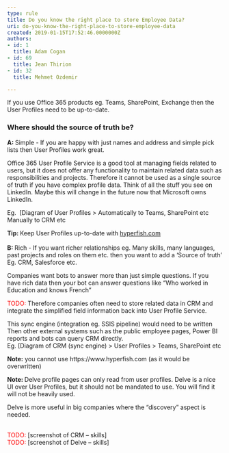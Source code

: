 ```yaml
---
type: rule
title: Do you know the right place to store Employee Data?
uri: do-you-know-the-right-place-to-store-employee-data
created: 2019-01-15T17:52:46.0000000Z
authors:
- id: 1
  title: Adam Cogan
- id: 69
  title: Jean Thirion
- id: 32
  title: Mehmet Ozdemir

---
```




<span class='intro'> <p class="ssw15-rteElement-P">​If you use Office 365 products eg. Teams, SharePoint, Exchange then the User Profiles need to be up-to-date.​​<br></p> </span>

<h3 class="ssw15-rteElement-H3">Where should the source of truth be?</h3><p class="ssw15-rteElement-P"><b>A&#58; </b>Simple - If you are happy with just names and address and simple pick lists then User Profiles work great.</p><p>Office 365 User Profile Service is a good tool at managing fields related to users, but it does not offer any functionality to maintain related data such as responsibilities and projects. Therefore it cannot be used as a single source of truth if you have complex profile data. Think of all the stuff you see on LinkedIn. Maybe this will change in the future now that Microsoft owns LinkedIn.<br></p><p class="ssw15-rteElement-P">Eg. &#160;[Diagram of User Profiles &gt; Automatically to Teams, SharePoint etc&#160;<br>Manually to CRM etc</p><p><b>Tip&#58; </b>Keep User Profiles up-to-date with <a href="https&#58;//www.hyperfish.com/">hyperfish.com​</a><br><br><b>B&#58; </b>Rich - If you want richer relationships eg. Many skills, many languages, past projects and roles on them etc. then you want to add a ‘Source of truth’ Eg. CRM, Salesforce etc.<br></p><p class="ssw15-rteElement-P">Companies want bots to answer more than just simple questions. If you have rich data then your bot can answer questions like “Who worked in Education and knows French”</p><p class="ssw15-rteElement-P"><span style="color&#58;#ff0000;">TODO&#58;</span> Therefore companies often need to store related data in CRM and integrate the simplified field information back into User Profile Service.</p><p>This sync engine (integration eg. SSIS pipeline) would need to be written<br>Then other external systems such as the public employee pages, Power BI reports and bots can query CRM directly.<br>Eg. [Diagram of CRM (sync engine) &gt; User Profiles &gt; Teams, SharePoint etc<br></p><p class="ssw15-rteElement-P"><b>Note&#58;</b> you cannot use https&#58;//www.hyperfish.com (as it would be overwritten)​​<br></p><p><b>Note&#58; </b>Delve profile pages can only read from user profiles. Delve is a nice UI over User Profiles, but it should not be mandated to use. You will find it will not be heavily used.</p><p class="ssw15-rteElement-P">Delve is more useful in big companies where the “discovery” aspect is needed.</p><p><br><span style="color&#58;#ff0000;">TODO&#58;&#160;</span>[screenshot of CRM – skills]<br><span style="color&#58;#ff0000;">TODO&#58;</span>&#160;[screenshot of Delve – skills]<br><br><br><br></p>


